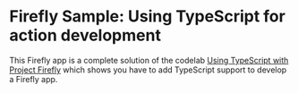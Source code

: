 # Firefly Sample: Using TypeScript for action development

This Firefly app is a complete solution of the codelab [Using TypeScript with Project Firefly](https://github.com/AdobeDocs/adobeio-codelabs-typescript) which shows you have to add TypeScript support to develop a Firefly app.
